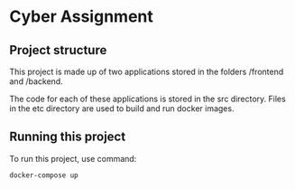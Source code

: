 # Cyber Assignment

## Project structure

This project is made up of two applications stored in the folders /frontend and /backend.

The code for each of these applications is stored in the src directory. Files in the etc directory are used to build and run docker images.

## Running this project

To run this project, use command:

```bash
docker-compose up
```
